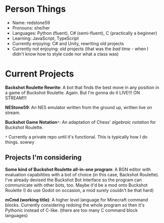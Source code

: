 # Person Things

- Name: redstone59
- Pronouns: she/her
- Languages: Python (fluent), C# (semi-fluent), C (practically a beginner)
- Learning: JavaScript, TypeScript
- Currently enjoying: C# and Unity, rewriting old projects
- Currently not enjoying: old projects (that was the *bad time* - when I didn't know how to style code nor what a class was)

# Current Projects

**Backshot Roulette Rewrite**: A bot that finds the best move in any position in a game of Buckshot Roulette. Again. But I'm gonna do it LIVE!!! ON STREAM!!!

**NEStone59**: An NES emulator written from the ground up, written live on stream.

**Buckshot Game Notation**`*`: An adaptation of Chess' *algebraic notation* for Buckshot Roulette.

`*` Currently a private repo until it's functional. This is typically how I do things. sowwy

## Projects I'm considering

**Some kind of Buckshot Roulette all-in-one program**: A BGN editor with evaluation capabilities with a bot of choice (in this case, Backshot Roulette). I've already devised the Buckshot Bot Interface so the program can communicate with other bots, too. Maybe it'd be a mod onto Buckshot Roulette (I do use Godot on occasion, a mod surely couldn't be that hard)

**mCmd (working title)**: A higher level language for Minecraft command blocks. Currently considering redoing the whole program so then it's Pythonic instead of C-like. (there are too many C command block languages)
